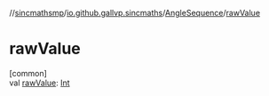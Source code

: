 //[sincmathsmp](../../../index.md)/[io.github.gallvp.sincmaths](../index.md)/[AngleSequence](index.md)/[rawValue](raw-value.md)

# rawValue

[common]\
val [rawValue](raw-value.md): [Int](https://kotlinlang.org/api/latest/jvm/stdlib/kotlin/-int/index.html)
